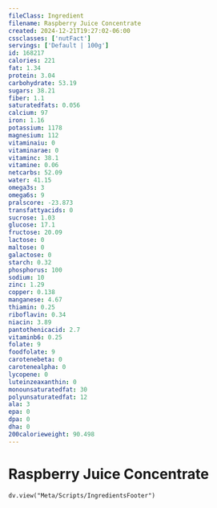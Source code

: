 ```yaml
---
fileClass: Ingredient
filename: Raspberry Juice Concentrate
created: 2024-12-21T19:27:02-06:00
cssclasses: ['nutFact']
servings: ['Default | 100g']
id: 168217
calories: 221
fat: 1.34
protein: 3.04
carbohydrate: 53.19
sugars: 38.21
fiber: 1.1
saturatedfats: 0.056
calcium: 97
iron: 1.16
potassium: 1178
magnesium: 112
vitaminaiu: 0
vitaminarae: 0
vitaminc: 38.1
vitamine: 0.06
netcarbs: 52.09
water: 41.15
omega3s: 3
omega6s: 9
pralscore: -23.873
transfattyacids: 0
sucrose: 1.03
glucose: 17.1
fructose: 20.09
lactose: 0
maltose: 0
galactose: 0
starch: 0.32
phosphorus: 100
sodium: 10
zinc: 1.29
copper: 0.138
manganese: 4.67
thiamin: 0.25
riboflavin: 0.34
niacin: 3.89
pantothenicacid: 2.7
vitaminb6: 0.25
folate: 9
foodfolate: 9
carotenebeta: 0
carotenealpha: 0
lycopene: 0
luteinzeaxanthin: 0
monounsaturatedfat: 30
polyunsaturatedfat: 12
ala: 3
epa: 0
dpa: 0
dha: 0
200calorieweight: 90.498
---
```


# Raspberry Juice Concentrate

```dataviewjs
dv.view("Meta/Scripts/IngredientsFooter")
```